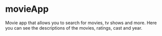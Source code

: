 # movieApp
Movie app that allows you to search for movies, tv shows and more. Here you can see the descriptions of the movies, ratings, cast and year.  
